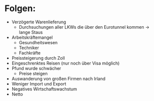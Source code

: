 # Folgen:
+ Verzögerte Warenlieferung
	+ Durchsuchungen aller LKWs die über den Eurotunnel kommen  -> lange Staus
+ Arbeitskräftemangel
	+ Gesundheitswesen
	+ Techniker
	+ Fachkräfte
+ Preissteigerung durch Zoll
+ Eingeschrenktes Reisen (nur noch über Visa möglich)
+ Pfund wurde schwächer
	+ Preise steigen
+ Auswanderung von großen Firmen nach Irland
+ Weniger Import und Export
+ Negatives Wirtschaftswachstum
+ Netto